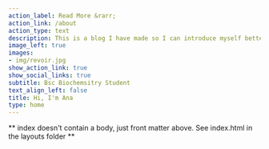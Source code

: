 ```yaml
---
action_label: Read More &rarr;
action_link: /about
action_type: text
description: This is a blog I have made so I can introduce myself better, beyond just a CV. I aim to share insights into my academic journey, research projects, and technical skills. Hopefully, they all grow enough to be worth talking about.
image_left: true
images:
- img/revoir.jpg
show_action_link: true
show_social_links: true
subtitle: Bsc Biochemsitry Student 
text_align_left: false
title: Hi, I'm Ana 
type: home
---
```


** index doesn't contain a body, just front matter above.
See index.html in the layouts folder **
